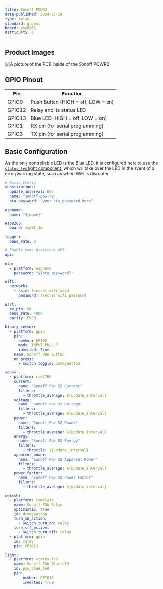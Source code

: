 ```yaml
---
title: Sonoff POWR2
date-published: 2024-06-18
type: relay
standard: global
board: esp8266
difficulty: 3
---
```


## Product Images

![A picture of the PCB inside of the Sonoff POWR2](/inside.jpg "inside")

## GPIO Pinout

| Pin    | Function                           |
| ------ | ---------------------------------- |
| GPIO0  | Push Button (HIGH = off, LOW = on) |
| GPIO12 | Relay and its status LED           |
| GPIO13 | Blue LED (HIGH = off, LOW = on)    |
| GPIO1  | RX pin (for serial programming)    |
| GPIO3  | TX pin (for serial programming)    |

## Basic Configuration

As the only controllable LED is the Blue LED, it is configured here to use the
[`status_led` light component](https://esphome.io/components/light/status_led), which will take
over the LED in the event of a error/warning state, such as when WiFi is disrupted.

```yaml
# Basic Config
substitutions:
  update_interval: 60s
  name: "sonoff-pow-r2"
  ota_password: "your_ota_password_here"

esphome:
  name: "${name}"

esp8266:
  board: esp01_1m

logger:
  baud_rate: 0

# Enable Home Assistant API
api:

ota:
  - platform: esphome
    password: "${ota_password}"

wifi:
  networks:
    - ssid: !secret wifi_ssid
      password: !secret wifi_password

uart:
  rx_pin: RX
  baud_rate: 4800
  parity: EVEN

binary_sensor:
  - platform: gpio
    pin:
      number: GPIO0
      mode: INPUT_PULLUP
      inverted: True
    name: Sonoff POW Button
    on_press:
      - switch.toggle: dummybutton

sensor:
  - platform: cse7766
    current:
      name: "Sonoff Pow R2 Current"
      filters:
        - throttle_average: ${update_interval}
    voltage:
      name: "Sonoff Pow R2 Voltage"
      filters:
        - throttle_average: ${update_interval}
    power:
      name: "Sonoff Pow R2 Power"
      filters:
        - throttle_average: ${update_interval}
    energy:
      name: "Sonoff Pow R2 Energy"
      filters:
        - throttle: ${update_interval}
    apparent_power:
      name: "Sonoff Pow R2 Apparent Power"
      filters:
        - throttle_average: ${update_interval}
    power_factor:
      name: "Sonoff Pow R2 Power Factor"
      filters:
        - throttle_average: ${update_interval}

switch:
  - platform: template
    name: Sonoff POW Relay
    optimistic: true
    id: dummybutton
    turn_on_action:
      - switch.turn_on: relay
    turn_off_action:
      - switch.turn_off: relay
  - platform: gpio
    id: relay
    pin: GPIO12

light:
  - platform: status_led
    name: Sonoff POW Blue LED
    id: pow_blue_led
    pin:
        number: GPIO13
        inverted: True
```
